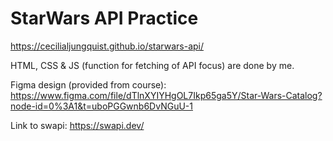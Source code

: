 # StarWars API Practice

https://cecilialjungquist.github.io/starwars-api/

HTML, CSS & JS (function for fetching of API focus) are done by me.

Figma design (provided from course):
https://www.figma.com/file/dTlnXYIYHgOL7Ikp65ga5Y/Star-Wars-Catalog?node-id=0%3A1&t=uboPGGwnb6DvNGuU-1

Link to swapi:
https://swapi.dev/
